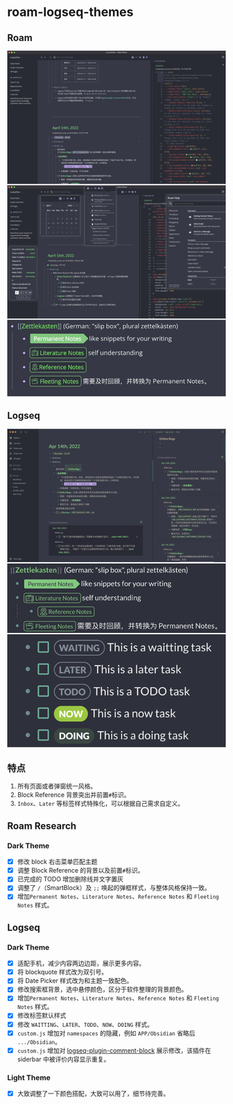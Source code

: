# roam-logseq-themes

## Roam
![](Snipaste_2022-04-17_10-52-33.png)
![](Snipaste_2022-04-17_11-13-10.png)
![](Snipaste_2022-04-25_22-14-08.png)

## Logseq
![](Snipaste_2022-04-17_14-47-32.png)
![](Snipaste_2022-04-25_22-14-25.png)
![](Snipaste_2022-04-26_10-50-08.png)

## 特点
1. 所有页面或者弹窗统一风格。
2. Block Reference 背景突出并前置`#`标识。
3. `Inbox`、`Later` 等标签样式特殊化，可以根据自己需求自定义。

## Roam Research

### Dark Theme
   - [x] 修改 block 右击菜单匹配主题
   - [x] 调整 Block Reference 的背景以及前置`#`标识。
   - [x] 已完成的 TODO 增加删除线并文字置灰
   - [x] 调整了 `/`（SmartBlock）及 `;;` 唤起的弹框样式，与整体风格保持一致。
   - [x] 增加`Permanent Notes`、`Literature Notes`、`Reference Notes` 和 `Fleeting Notes` 样式。
## Logseq

### Dark Theme
   - [x] 适配手机，减少内容两边边距，展示更多内容。
   - [x] 将 blockquote 样式改为双引号。
   - [x] 将 Date Picker 样式改为和主题一致配色。
   - [x] 修改搜索框背景，选中悬停颜色，区分于软件整理的背景颜色。
   - [x] 增加`Permanent Notes`、`Literature Notes`、`Reference Notes` 和 `Fleeting Notes` 样式。
   - [x] 修改标签默认样式
   - [x] 修改 `WAITTING`、`LATER`、`TODO`、`NOW`、`DOING` 样式。
   - [x] `custom.js` 增加对 `namespaces` 的隐藏，例如 `APP/Obsidian` 省略后 `.../Obsidian`。
   - [x] `custom.js` 增加对 [logseq-plugin-comment-block](https://github.com/vipzhicheng/logseq-plugin-comment-block) 展示修改，该插件在 siderbar 中被评价内容显示重复。

### Light Theme
   - [x] 大致调整了一下颜色搭配，大致可以用了，细节待完善。